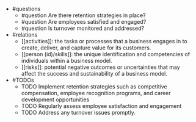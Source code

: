 - #questions
	- #question Are there retention strategies in place?
	- #question Are employees satisfied and engaged?
	- #question Is turnover monitored and addressed?
- #relations
	- [[activities]]: the tasks or processes that a business engages in to create, deliver, and capture value for its customers.
	- [[person (id)/skills]]: the unique identification and competencies of individuals within a business model.
	- [[risks]]: potential negative outcomes or uncertainties that may affect the success and sustainability of a business model.
- #TODOs
	- TODO Implement retention strategies such as competitive compensation, employee recognition programs, and career development opportunities
	- TODO  Regularly assess employee satisfaction and engagement
	- TODO  Address any turnover issues promptly.